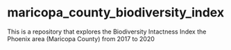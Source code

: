 # maricopa_county_biodiversity_index
This is a repository that explores the Biodiversity Intactness Index the Phoenix area (Maricopa County) from 2017 to 2020
